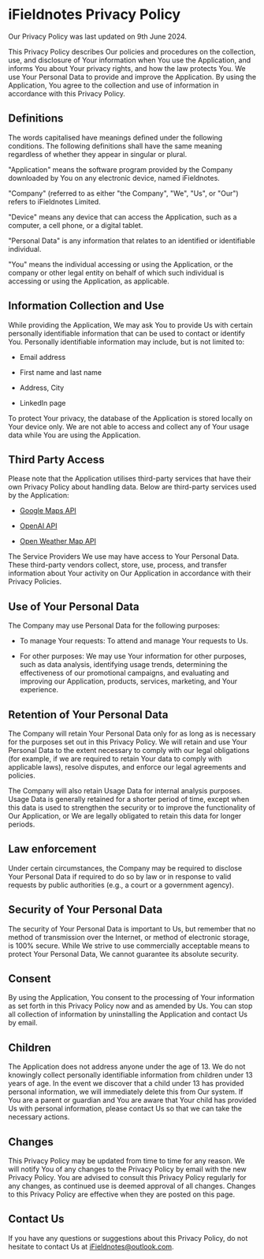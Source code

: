 # iFieldnotes Privacy Policy 

Our Privacy Policy was last updated on 9th June 2024. 

This Privacy Policy describes Our policies and procedures on the collection, use, and disclosure of Your information when You use the Application, and informs You about Your privacy rights, and how the law protects You. We use Your Personal Data to provide and improve the Application. By using the Application, You agree to the collection and use of information in accordance with this Privacy Policy. 

## Definitions 

The words capitalised have meanings defined under the following conditions. The following definitions shall have the same meaning regardless of whether they appear in singular or plural. 

"Application" means the software program provided by the Company downloaded by You on any electronic device, named iFieldnotes. 

"Company" (referred to as either "the Company", "We", "Us", or "Our") refers to iFieldnotes Limited. 

"Device" means any device that can access the Application, such as a computer, a cell phone, or a digital tablet. 

"Personal Data" is any information that relates to an identified or identifiable individual. 

"You" means the individual accessing or using the Application, or the company or other legal entity on behalf of which such individual is accessing or using the Application, as applicable. 

## Information Collection and Use 

While providing the Application, We may ask You to provide Us with certain personally identifiable information that can be used to contact or identify You. Personally identifiable information may include, but is not limited to: 

- Email address 

- First name and last name 

- Address, City 

- LinkedIn page 

To protect Your privacy, the database of the Application is stored locally on Your device only. We are not able to access and collect any of Your usage data while You are using the Application. 

## Third Party Access 

Please note that the Application utilises third-party services that have their own Privacy Policy about handling data. Below are third-party services used by the Application: 

- [Google Maps API](https://policies.google.com/privacy)  

- [OpenAI API](https://openai.com/en-GB/policies/eu-privacy-policy/) 

- [Open Weather Map API](https://openweather.co.uk/privacy-policy#:~:text=We%20do%20not%20collect%20or,and%20other%20API%20request%20parameters.) 

The Service Providers We use may have access to Your Personal Data. These third-party vendors collect, store, use, process, and transfer information about Your activity on Our Application in accordance with their Privacy Policies. 

## Use of Your Personal Data 

The Company may use Personal Data for the following purposes: 

- To manage Your requests: To attend and manage Your requests to Us. 

- For other purposes: We may use Your information for other purposes, such as data analysis, identifying usage trends, determining the effectiveness of our promotional campaigns, and evaluating and improving our Application, products, services, marketing, and Your experience. 

## Retention of Your Personal Data 

The Company will retain Your Personal Data only for as long as is necessary for the purposes set out in this Privacy Policy. We will retain and use Your Personal Data to the extent necessary to comply with our legal obligations (for example, if we are required to retain Your data to comply with applicable laws), resolve disputes, and enforce our legal agreements and policies. 

The Company will also retain Usage Data for internal analysis purposes. Usage Data is generally retained for a shorter period of time, except when this data is used to strengthen the security or to improve the functionality of Our Application, or We are legally obligated to retain this data for longer periods. 

## Law enforcement 

Under certain circumstances, the Company may be required to disclose Your Personal Data if required to do so by law or in response to valid requests by public authorities (e.g., a court or a government agency). 

## Security of Your Personal Data 

The security of Your Personal Data is important to Us, but remember that no method of transmission over the Internet, or method of electronic storage, is 100% secure. While We strive to use commercially acceptable means to protect Your Personal Data, We cannot guarantee its absolute security. 

## Consent 

By using the Application, You consent to the processing of Your information as set forth in this Privacy Policy now and as amended by Us. You can stop all collection of information by uninstalling the Application and contact Us by email. 

## Children 

The Application does not address anyone under the age of 13. We do not knowingly collect personally identifiable information from children under 13 years of age. In the event we discover that a child under 13 has provided personal information, we will immediately delete this from Our system. If You are a parent or guardian and You are aware that Your child has provided Us with personal information, please contact Us so that we can take the necessary actions. 

## Changes 

This Privacy Policy may be updated from time to time for any reason. We will notify You of any changes to the Privacy Policy by email with the new Privacy Policy. You are advised to consult this Privacy Policy regularly for any changes, as continued use is deemed approval of all changes. Changes to this Privacy Policy are effective when they are posted on this page. 

## Contact Us 

If you have any questions or suggestions about this Privacy Policy, do not hesitate to contact Us at iFieldnotes@outlook.com.
